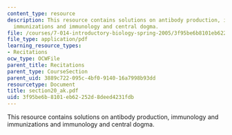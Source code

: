 ```yaml
---
content_type: resource
description: This resource contains solutions on antibody production, immunology and
  immunizations and immunology and central dogma.
file: /courses/7-014-introductory-biology-spring-2005/3f95be6b8101eb62252d8deed4231fdb_section20_ak.pdf
file_type: application/pdf
learning_resource_types:
- Recitations
ocw_type: OCWFile
parent_title: Recitations
parent_type: CourseSection
parent_uid: 3889c722-095c-4bf0-9140-16a7998b93dd
resourcetype: Document
title: section20_ak.pdf
uid: 3f95be6b-8101-eb62-252d-8deed4231fdb
---
```

This resource contains solutions on antibody production, immunology and immunizations and immunology and central dogma.

